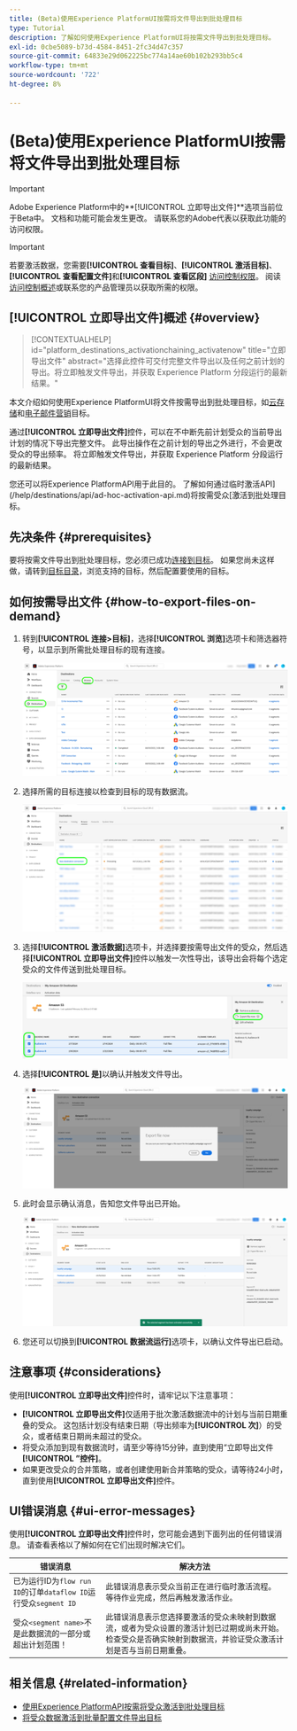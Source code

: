 ```yaml
---
title: (Beta)使用Experience PlatformUI按需将文件导出到批处理目标
type: Tutorial
description: 了解如何使用Experience PlatformUI将按需文件导出到批处理目标。
exl-id: 0cbe5089-b73d-4584-8451-2fc34d47c357
source-git-commit: 64833e29d062225bc774a14ae60b102b293bb5c4
workflow-type: tm+mt
source-wordcount: '722'
ht-degree: 8%

---
```


# (Beta)使用Experience PlatformUI按需将文件导出到批处理目标

>[!IMPORTANT]
>
>Adobe Experience Platform中的&#x200B;**[!UICONTROL 立即导出文件]**选项当前位于Beta中。 文档和功能可能会发生更改。
>请联系您的Adobe代表以获取此功能的访问权限。

>[!IMPORTANT]
> 
>若要激活数据，您需要&#x200B;**[!UICONTROL 查看目标]**、**[!UICONTROL 激活目标]**、**[!UICONTROL 查看配置文件]**&#x200B;和&#x200B;**[!UICONTROL 查看区段]** [访问控制权限](/help/access-control/home.md#permissions)。 阅读[访问控制概述](/help/access-control/ui/overview.md)或联系您的产品管理员以获取所需的权限。

## **[!UICONTROL 立即导出文件]**&#x200B;概述 {#overview}

>[!CONTEXTUALHELP]
>id="platform_destinations_activationchaining_activatenow"
>title="立即导出文件"
>abstract="选择此控件可交付完整文件导出以及任何之前计划的导出。将立即触发文件导出，并获取 Experience Platform 分段运行的最新结果。"

本文介绍如何使用Experience PlatformUI将文件按需导出到批处理目标，如[云存储](/help/destinations/catalog/cloud-storage/overview.md)和[电子邮件营销](/help/destinations/catalog/email-marketing/overview.md)目标。

通过&#x200B;**[!UICONTROL 立即导出文件]**&#x200B;控件，可以在不中断先前计划受众的当前导出计划的情况下导出完整文件。 此导出操作在之前计划的导出之外进行，不会更改受众的导出频率。 将立即触发文件导出，并获取 Experience Platform 分段运行的最新结果。

您还可以将Experience PlatformAPI用于此目的。 了解如何通过临时激活API](/help/destinations/api/ad-hoc-activation-api.md)将按需受众[激活到批处理目标。

## 先决条件 {#prerequisites}

要将按需文件导出到批处理目标，您必须已成功[连接到目标](./connect-destination.md)。 如果您尚未这样做，请转到[目标目录](../catalog/overview.md)，浏览支持的目标，然后配置要使用的目标。

## 如何按需导出文件 {#how-to-export-files-on-demand}

1. 转到&#x200B;**[!UICONTROL 连接>目标]**，选择&#x200B;**[!UICONTROL 浏览]**&#x200B;选项卡和筛选器符号，以显示到所需批处理目标的现有连接。

   ![突出显示如何进入“浏览”选项卡并筛选现有数据流的图像。](../assets/ui/activate-on-demand/browse-tab.png)

2. 选择所需的目标连接以检查到目标的现有数据流。

   ![图像突出显示筛选的数据流。](../assets/ui/activate-on-demand/filtered-dataflow.png)

3. 选择&#x200B;**[!UICONTROL 激活数据]**&#x200B;选项卡，并选择要按需导出文件的受众，然后选择&#x200B;**[!UICONTROL 立即导出文件]**&#x200B;控件以触发一次性导出，该导出会将每个选定受众的文件传送到批处理目标。

   ![图像突出显示“立即导出文件”按钮。](../assets/ui/activate-on-demand/bulk-export-file-now.png)

4. 选择&#x200B;**[!UICONTROL 是]**&#x200B;以确认并触发文件导出。

   ![图像显示“立即导出文件”确认对话框。](../assets/ui/activate-on-demand/confirm-activation.png)

5. 此时会显示确认消息，告知您文件导出已开始。

   ![显示成功临时激活确认的图像。](../assets/ui/activate-on-demand/ad-hoc-success.png)

6. 您还可以切换到&#x200B;**[!UICONTROL 数据流运行]**&#x200B;选项卡，以确认文件导出已启动。

## 注意事项 {#considerations}

使用&#x200B;**[!UICONTROL 立即导出文件]**&#x200B;控件时，请牢记以下注意事项：

* **[!UICONTROL 立即导出文件]**&#x200B;仅适用于批次激活数据流中的计划与当前日期重叠的受众。 这包括计划没有结束日期（导出频率为&#x200B;**[!UICONTROL 次]**）的受众，或者结束日期尚未超过的受众。
* 将受众添加到现有数据流时，请至少等待15分钟，直到使用“立即导出文件&#x200B;**[!UICONTROL ”控件]**。
* 如果更改受众的合并策略，或者创建使用新合并策略的受众，请等待24小时，直到使用&#x200B;**[!UICONTROL 立即导出文件]**&#x200B;控件。

## UI错误消息 {#ui-error-messages}

使用&#x200B;**[!UICONTROL 立即导出文件]**&#x200B;控件时，您可能会遇到下面列出的任何错误消息。 请查看表格以了解如何在它们出现时解决它们。

| 错误消息 | 解决方法 |
|---------|----------|
| 已为运行ID为`flow run ID`的订单`dataflow ID`运行受众`segment ID` | 此错误消息表示受众当前正在进行临时激活流程。 等待作业完成，然后再触发激活作业。 |
| 受众`<segment name>`不是此数据流的一部分或超出计划范围！ | 此错误消息表示您选择要激活的受众未映射到数据流，或者为受众设置的激活计划已过期或尚未开始。 检查受众是否确实映射到数据流，并验证受众激活计划是否与当前日期重叠。 |

## 相关信息 {#related-information}

* [使用Experience PlatformAPI按需将受众激活到批处理目标](/help/destinations/api/ad-hoc-activation-api.md)
* [将受众数据激活到批量配置文件导出目标](/help/destinations/ui/activate-batch-profile-destinations.md)
